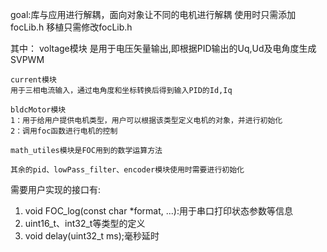 goal:库与应用进行解耦，面向对象让不同的电机进行解耦
    使用时只需添加focLib.h
    移植只需修改focLib.h

其中：
    voltage模块
    是用于电压矢量输出,即根据PID输出的Uq,Ud及电角度生成SVPWM

    current模块
    用于三相电流输入，通过电角度和坐标转换后得到输入PID的Id,Iq

    bldcMotor模块
    1：用于给用户提供电机类型，用户可以根据该类型定义电机的对象，并进行初始化
    2：调用foc函数进行电机的控制

    math_utiles模块是FOC用到的数学运算方法

    其余的pid、lowPass_filter、encoder模块使用时需要进行初始化



需要用户实现的接口有:
1. void FOC_log(const char *format, ...):用于串口打印状态参数等信息
2. uint16_t、int32_t等类型的定义
3. void delay(uint32_t ms);毫秒延时
